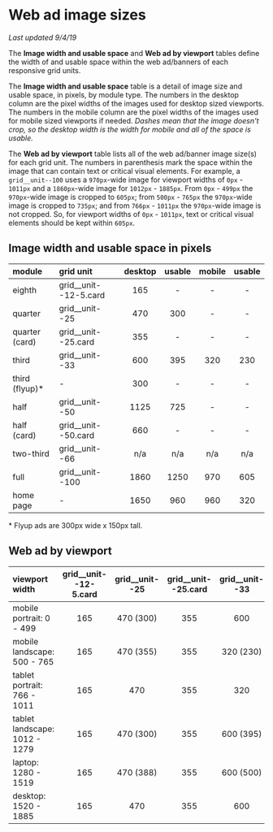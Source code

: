 # Web ad image sizes
_Last updated 9/4/19_

The __Image width and usable space__ and __Web ad by viewport__ tables define the width of and usable space within the web ad/banners of each responsive grid units.

The __Image width and usable space__ table is a detail of image size and usable space, in pixels, by module type. The numbers in the desktop column are the pixel widths of the images used for desktop sized viewports. The numbers in the mobile column are the pixel widths of the images used for mobile sized viewports if needed. _Dashes mean that the image doesn't crop, so the desktop width is the width for mobile and all of the space is usable._

The __Web ad by viewport__ table lists all of the web ad/banner image size(s) for each grid unit. The numbers in parenthesis mark the space within the image that can contain text or critical visual elements. For example, a `grid__unit--100` uses a `970px`-wide image for viewport widths of `0px` - `1011px` and a `1860px`-wide image for `1012px` - `1885px`. From `0px` - `499px` the `970px`-wide image is cropped to `605px`; from `500px` - `765px` the `970px`-wide image is cropped to `735px`; and from `766px` - `1011px` the `970px`-wide image is not cropped. So, for viewport widths of `0px` - `1011px`, text or critical visual elements should be kept within `605px`.

## Image width and usable space in pixels
| module			| grid unit 			| desktop 	| usable	| mobile	| usable	|
| :---				| :---					| :---:		| :---:		| :---:		| :---:		|
| eighth			| grid__unit--12-5.card	| 165		| -			| -			| -			|
| quarter			| grid__unit--25		| 470		| 300		| - 		| - 		|
| quarter (card)	| grid__unit--25.card	| 355		| - 		| -			| -			|
| third				| grid__unit--33		| 600		| 395		| 320		| 230		|
| third	(flyup)*	| -						| 300		| -			| -			| -			|
| half				| grid__unit--50		| 1125		| 725		| -			| -			|
| half (card)		| grid__unit--50.card	| 660		| - 		| -			| -			|
| two-third			| grid__unit--66		| n/a		| n/a		| n/a		| n/a		|
| full				| grid__unit--100		| 1860		| 1250		| 970		| 605		|
| home page			| -						| 1650		| 960		| 960		| 320		|

\* Flyup ads are 300px wide x 150px tall.

## Web ad by viewport
| viewport width 					| grid__unit--12-5.card	| grid__unit--25 	| grid__unit--25.card	| grid__unit--33	| grid__unit--50	| grid__unit--50.card	| grid__unit--66	| grid__unit--100	|
| :---								| :---:					| :---:				| :---:					| :---:				| :---:				| :---:					| :---:				| :---:				|
| mobile portrait: 0 - 499			| 165 					| 470 (300)			| 355 					| 600				| 1125 (725)		| 660					| n/a				| 970 (605)			|
| mobile landscape: 500 - 765		| 165 					| 470 (355)			| 355 					| 320 (230)			| 1125 (725)		| 660					| n/a				| 970 (735)			|
| tablet portrait: 766 - 1011		| 165 					| 470				| 355 					| 320 				| 1125				| 660					| n/a				| 970				|
| tablet landscape: 1012 - 1279		| 165 					| 470 (300)			| 355 					| 600 (395)			| 1125 (750)		| 660					| n/a				| 1860 (1250)		|
| laptop: 1280 - 1519				| 165 					| 470 (388)			| 355 					| 600 (500)			| 1125 (945)		| 660					| n/a				| 1860 (1560)		|
| desktop: 1520 - 1885				| 165 					| 470				| 355 					| 600 				| 1125				| 660					| n/a				| 1860				|

<!-- ## Usable space - ICC
| grid unit 					| 1 icc (left/right align)	| 2 icc (left/right align)	| 3 icc (left/right align)	| 1 icc (center align)	| 2 icc (center align)	| 3 icc (center align)	|
| :---							| :---:						| :---:						| :---:						| :---:					| :---:					| :---:					|
| grid__unit--25				| 							| -							| -							| 						| -						| -						|
| grid__unit--25.card			| 0							| -							| -							| -						| -						| -						|
| grid__unit--33				| 							| -							| -							| 						| -						| -						|
| grid__unit--33 - mobile		| 							| -							| -							| 						| -						| -						|
| grid__unit--50				| 							| 							| -							| 						| 						| -						|
| grid__unit--50.card			| 							| -							| -							| 						| -						| -						|
| grid__unit--66				| n/a						| n/a						| n/a						| n/a					| n/a					| n/a					|
| grid__unit--100				| 1265						| 680						| 680						| 1280					| 700					| 700					|
| grid__unit--100 - mobile		| 							| 							| 							| 						| 						| 						| -->